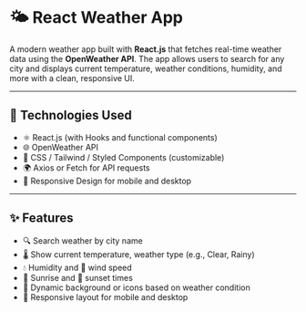 # 🌤️ React Weather App

A modern weather app built with **React.js** that fetches real-time weather data using the **OpenWeather API**. The app allows users to search for any city and displays current temperature, weather conditions, humidity, and more with a clean, responsive UI.

---

## 🧰 Technologies Used

- ⚛️ React.js (with Hooks and functional components)
- 🌐 OpenWeather API
- 🎨 CSS / Tailwind / Styled Components (customizable)
- 🌍 Axios or Fetch for API requests
- 📱 Responsive Design for mobile and desktop

---

## ✨ Features

- 🔍 Search weather by city name
- 🌡️ Show current temperature, weather type (e.g., Clear, Rainy)
- 💧 Humidity and 💨 wind speed
- 🌅 Sunrise and 🌇 sunset times
- 🎨 Dynamic background or icons based on weather condition
- 📲 Responsive layout for mobile and desktop

